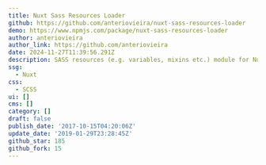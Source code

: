 ```yaml
---
title: Nuxt Sass Resources Loader
github: https://github.com/anteriovieira/nuxt-sass-resources-loader
demo: https://www.npmjs.com/package/nuxt-sass-resources-loader
author: anteriovieira
author_link: https://github.com/anteriovieira
date: 2024-11-27T11:39:56.291Z
description: SASS resources (e.g. variables, mixins etc.) module for NuxtJs
ssg:
  - Nuxt
css:
  - SCSS
ui: []
cms: []
category: []
draft: false
publish_date: '2017-10-15T04:20:06Z'
update_date: '2019-01-29T23:28:45Z'
github_star: 185
github_fork: 15
---
```

